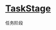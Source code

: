 # [TaskStage](https://github.com/Sunshine-wzy/SunSTCore/blob/master/src/main/kotlin/io/github/sunshinewzy/sunstcore/modules/task/TaskStage.kt)   
任务阶段
